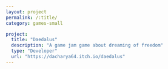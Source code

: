 ```yaml
---
layout: project
permalink: /:title/
category: games-small

project:
  title: "Daedalus"
  description: "A game jam game about dreaming of freedom"
  type: "Developer"
  url: "https://dacharya64.itch.io/daedalus"
---
```

